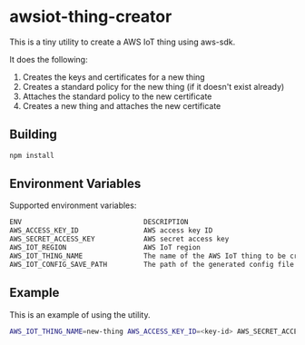 # awsiot-thing-creator

This is a tiny utility to create a AWS IoT thing using aws-sdk.

It does the following:

1. Creates the keys and certificates for a new thing
2. Creates a standard policy for the new thing (if it doesn't exist already)
3. Attaches the standard policy to the new certificate
4. Creates a new thing and attaches the new certificate

## Building

```sh
npm install
```

## Environment Variables

Supported environment variables:

```sh
ENV                              DESCRIPTION
AWS_ACCESS_KEY_ID                AWS access key ID
AWS_SECRET_ACCESS_KEY            AWS secret access key
AWS_IOT_REGION                   AWS IoT region
AWS_IOT_THING_NAME               The name of the AWS IoT thing to be created
AWS_IOT_CONFIG_SAVE_PATH         The path of the generated config file       
```

## Example

This is an example of using the utility.

```sh
AWS_IOT_THING_NAME=new-thing AWS_ACCESS_KEY_ID=<key-id> AWS_SECRET_ACCESS_KEY=<access-key> AWS_IOT_REGION=<region> npm start
```
